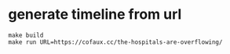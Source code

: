 # generate timeline from url

```
make build
make run URL=https://cofaux.cc/the-hospitals-are-overflowing/
```